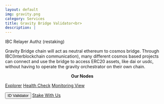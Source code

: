 ```yaml
---
layout: default
img: gravity.png
category: Services
title: Gravity Bridge Validator<br>
description: |
---
```

<div class="col-8">
<span class="badge badge-primary">IBC </span>
<span class="badge badge-primary">Relayer  </span>
<span class="badge badge-primary">Authz (restaking)  </span>
</div>

Gravity Bridge chain will act as neutral ethereum to cosmos bridge. Through IBC(Interblockchain communication), many different cosmos based projects can connect and use the bridge to access ERC20 assets, like dai or usdc, without having to operate the gravity orchestrator on their own chain.

<p align="center"><b>Our Nodes </b></p>
<a href="https://gravity.explorers.guru/validator/gravityvaloper1ssduj8c0cc8kquljvw3ygq9hduvcysnf590lmz" class="btn btn-success margin-top-4" target="_blank">Explorer</a>
<input type="text" id="clip_two" value="gravityvaloper1ssduj8c0cc8kquljvw3ygq9hduvcysnf590lmz" hidden=true>
<a href="https://health.roomit.xyz/status/gravity-bridge/" class="btn btn-info margin-top-4" target="_blank">Health Check</a>
<a href="/pdf/RoomIT_Gravity Bridge-Grafana.pdf" class="btn btn-success margin-top-4">Monitoring View</a> 

<button onclick="clip_two_func()"  class="btn btn-warning margin-top-4">ID Validator</button>
<a href="https://wallet.keplr.app/chains/gravity-bridge?modal=validator&chain=gravity-bridge-3&validator_address=gravityvaloper1ssduj8c0cc8kquljvw3ygq9hduvcysnf590lmz&referral=true" class="btn btn-success margin-top-4" target="_blank">Stake With Us</a>
